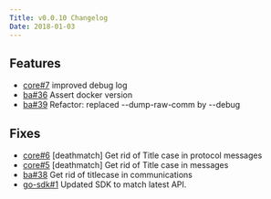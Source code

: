 ```yaml
---
Title: v0.0.10 Changelog
Date: 2018-01-03
---
```


## Features

* [core#7](https://github.com/ByteArena/core/pull/7) improved debug log
* [ba#36](https://github.com/ByteArena/ba/pull/36) Assert docker version
* [ba#39](https://github.com/ByteArena/ba/pull/39) Refactor: replaced --dump-raw-comm by --debug

## Fixes

* [core#6](https://github.com/ByteArena/core/pull/6) [deathmatch] Get rid of Title case in protocol messages
* [core#5](https://github.com/ByteArena/core/issues/5) [deathmatch] Get rid of Title case in messages
* [ba#38](https://github.com/ByteArena/ba/issues/38) Get rid of titlecase in communications
* [go-sdk#1](https://github.com/ByteArena/go-bytearena/pull/1) Updated SDK to match latest API.
